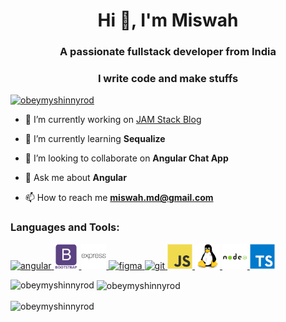 <h1 align="center">Hi 👋, I'm Miswah</h1>
<h3 align="center">A passionate fullstack developer from India</h3>
<h3 align="center">I write code and make stuffs</h3>


<p align="left"> <a href="https://github.com/ryo-ma/github-profile-trophy"><img src="https://github-profile-trophy.vercel.app/?username=obeymyshinnyrod" alt="obeymyshinnyrod" /></a> </p>

- 🔭 I’m currently working on [JAM Stack Blog](https://github.com/obeymyshinnyrod/import-blog)

- 🌱 I’m currently learning **Sequalize**

- 👯 I’m looking to collaborate on **Angular Chat App**

- 💬 Ask me about **Angular**

- 📫 How to reach me **miswah.md@gmail.com**


<h3 align="left">Languages and Tools:</h3>
<p align="left"> <a href="https://angular.io" target="_blank"> <img src="https://angular.io/assets/images/logos/angular/angular.svg" alt="angular" width="40" height="40"/> </a> <a href="https://getbootstrap.com" target="_blank"> <img src="https://raw.githubusercontent.com/devicons/devicon/master/icons/bootstrap/bootstrap-plain-wordmark.svg" alt="bootstrap" width="40" height="40"/> </a> <a href="https://expressjs.com" target="_blank"> <img src="https://raw.githubusercontent.com/devicons/devicon/master/icons/express/express-original-wordmark.svg" alt="express" width="40" height="40"/> </a> <a href="https://www.figma.com/" target="_blank"> <img src="https://www.vectorlogo.zone/logos/figma/figma-icon.svg" alt="figma" width="40" height="40"/> </a> <a href="https://git-scm.com/" target="_blank"> <img src="https://www.vectorlogo.zone/logos/git-scm/git-scm-icon.svg" alt="git" width="40" height="40"/> </a> <a href="https://developer.mozilla.org/en-US/docs/Web/JavaScript" target="_blank"> <img src="https://raw.githubusercontent.com/devicons/devicon/master/icons/javascript/javascript-original.svg" alt="javascript" width="40" height="40"/> </a> <a href="https://www.linux.org/" target="_blank"> <img src="https://raw.githubusercontent.com/devicons/devicon/master/icons/linux/linux-original.svg" alt="linux" width="40" height="40"/> </a> <a href="https://nodejs.org" target="_blank"> <img src="https://raw.githubusercontent.com/devicons/devicon/master/icons/nodejs/nodejs-original-wordmark.svg" alt="nodejs" width="40" height="40"/> </a> <a href="https://www.typescriptlang.org/" target="_blank"> <img src="https://raw.githubusercontent.com/devicons/devicon/master/icons/typescript/typescript-original.svg" alt="typescript" width="40" height="40"/> </a> </p>

<p><img align="left" src="https://github-readme-stats.vercel.app/api/top-langs?username=obeymyshinnyrod&show_icons=true&locale=en&layout=compact" alt="obeymyshinnyrod" /></p>

<p>&nbsp;<img align="center" src="https://github-readme-stats.vercel.app/api?username=obeymyshinnyrod&show_icons=true&locale=en" alt="obeymyshinnyrod" /></p>

<p><img align="center" src="https://github-readme-streak-stats.herokuapp.com/?user=obeymyshinnyrod&" alt="obeymyshinnyrod" /></p>

